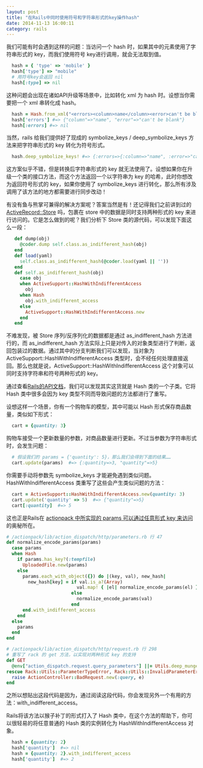```yaml
---
layout: post
title: "在Rails中同时使用符号和字符串形式的key操作hash"
date: 2014-11-13 16:00:11
category: rails
---
```


我们可能有时会遇到这样的问题：当访问一个 hash 时，如果其中的元素使用了字符串形式的 key，而我们使用符号 key进行调用，就会无法取到值。

```ruby
  hash = { 'type' => 'mobile' }
  hash['type'] => "mobile"
  # 用符号key会返回 nil
  hash[:type] => nil
```

这种问题会出现在诸如API升级等场景中，比如转化 xml 为 hash 时。设想当你需要把一个 xml 串转化成 hash。

```ruby
  hash = Hash.from_xml("<errors><column>name</column><error>can't be blank</error></errors>")
  hash['errors'] #=> {"column"=>"name", "error"=>"can't be blank"}
  hash[:errors] #=> nil
```

当然，rails 给我们提供好了现成的 symbolize\_keys / deep\_symbolize\_keys 方法来把字符串形式的 key 转化为符号形式。

```ruby
  hash.deep_symbolize_keys! #=> {:errors=>{:column=>"name", :error=>"can't be blank"}}
```

这方案似乎不错，但是转换后字符串形式的 key 就无法使用了。设想如果你在升级一个类的接口方法，而这个方法返回一个以字符串为 key 的哈希，此时你想改为返回符号形式的 key，如果你使用了 symbolize\_keys 进行转化，那么所有涉及调用了该方法的地方都需要进行同步改动！

有没有鱼与熊掌可兼得的解决方案呢？答案当然是有！还记得我们之前讲到过的 [ActiveRecord::Store](/intro-of-activerecord-store/) 吗，包裹在 store 中的数据是同时支持两种形式的 key 来进行访问的。它是怎么做到的呢？我们分析下 Store 类的源代码，可以发现下面这么一段：

```ruby
   def dump(obj)
     @coder.dump self.class.as_indifferent_hash(obj)
   end
   def load(yaml)
     self.class.as_indifferent_hash(@coder.load(yaml || ''))
   end
   def self.as_indifferent_hash(obj)
     case obj
     when ActiveSupport::HashWithIndifferentAccess
       obj
     when Hash
       obj.with_indifferent_access
     else
       ActiveSupport::HashWithIndifferentAccess.new
     end
   end
```

不难发现，被 Store 序列/反序列化的数据都是通过 as\_indifferent\_hash 方法进行的，而 as\_indifferent\_hash 方法实际上只是对传入的对象类型进行了判断，返回包装过的数据。通过其中的分支判断我们可以发现，当对象为 ActiveSupport::HashWithIndifferentAccess 类型时，会不经任何处理直接返回。那么也就是说，ActiveSupport::HashWithIndifferentAccess 这个对象可以同时支持字符串和符号两种形式的 key。

通过查看[Rails的API文档](http://api.rubyonrails.org/classes/ActiveSupport/HashWithIndifferentAccess.html)，我们可以发现其实这货就是 Hash 类的一个子类。它将 Hash 类中很多会因为 key 类型不同而导致问题的方法都进行了重写。

设想这样一个场景，你有一个购物车的模型，其中可能以 Hash 形式保存商品数量，类似如下形式：

```ruby
  cart = {quantity: 3}
```

购物车接受一个更新数量的参数，对商品数量进行更新。不过当参数为字符串形式时，会发生问题：

```ruby
  # 假设我们的 params = {'quantity': 5}，那么我们会得到下面的结果……
  cart.update(params)  #=> {:quantity=>3, "quantity"=>5}
```

你需要手动将参数先 symbolize\_keys 才能避免遇到类似问题。HashWithIndifferentAccess 类重写了这些会产生类似问题的方法：

```ruby
  cart = ActiveSupport::HashWithIndifferentAccess.new(quantity: 3)
  cart.update('quantity' => 5)  #=> {"quantity"=>5}
  cart[:quantity]  #=> 5
```

这也正是Rails在 [actionpack 中所实现的 params 可以通过任意形式 key 来访问](https://github.com/rails/rails/blob/e595d91ac2c07371b441f8b04781e7c03ac44135/actionpack/lib/action_dispatch/http/parameters.rb)的奥秘所在。

```ruby
# /actionpack/lib/action_dispatch/http/parameters.rb 行 47
def normalize_encode_params(params)
  case params
  when Hash
    if params.has_key?(:tempfile)
      UploadedFile.new(params)
    else
      params.each_with_object({}) do |(key, val), new_hash|
        new_hash[key] = if val.is_a?(Array)
                          val.map! { |el| normalize_encode_params(el) }
                        else
                          normalize_encode_params(val)
                        end
      end.with_indifferent_access
    end
  else
    params
  end
end

# /actionpack/lib/action_dispatch/http/request.rb 行 298
# 重写了 rack 的 get 方法，以实现对两种形式 key 的支持
def GET
  @env["action_dispatch.request.query_parameters"] ||= Utils.deep_munge(normalize_encode_params(super || {}))
rescue Rack::Utils::ParameterTypeError, Rack::Utils::InvalidParameterError => e
  raise ActionController::BadRequest.new(:query, e)
end
```

之所以想贴出这段代码是因为，通过阅读这段代码，你会发现另外一个有用的方法：with\_indifferent\_access。

Rails将该方法以猴子补丁的形式打入了 Hash 类中，在这个方法的帮助下，你可以很轻易的将任意普通的 Hash 类的实例转化为 HashWithIndifferentAccess 对象。

```ruby
  hash = {quantity: 2}
  hash['quantity']  #=> nil
  hash = {quantity: 2}.with_indifferent_access
  hash['quantity']  #=> 2
```
